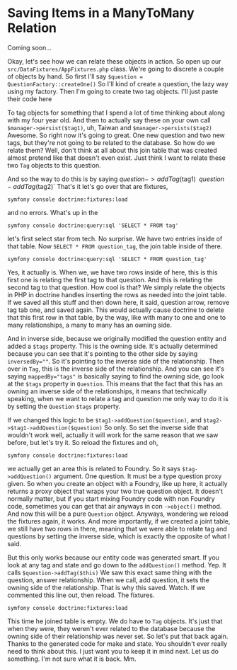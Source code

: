 # Saving Items in a ManyToMany Relation

Coming soon...

Okay, let's see how we can relate
these objects in action. So open up our `src/DataFixtures/AppFixtures.php` class.
We're going to discrete a couple of objects by hand. So first I'll say
`$question = QuestionFactory::createOne()` So I'll kind of create a question, the
lazy way using my factory. Then I'm going to create two tag objects. I'll just paste
their code here

To tag objects for something that I spend a lot of time thinking about along with my
four year old. And then to actually say these on your own call `$manager->persist($tag1)`,
uh, Taiwan and `$manager->persists($tag2)` Awesome. So right now it's going to great.
One new question and two new tags, but they're not going to be related to the
database. So how do we relate them? Well, don't think at all about this join table
that was created almost pretend like that doesn't even exist. Just think I want to
relate these two `Tag` objects to this question.

And so the way to do this is by saying $question->addTag($tag1)` `$question-addTag($tag2)`
That's it let's go over that are fixtures,

```terminal
symfony console doctrine:fixtures:load
```

and no errors. What's up in the

```terminal
symfony console doctrine:query:sql 'SELECT * FROM tag'
```

let's first select star from tech. No surprise. We have two entries inside of that table.
Now `SELECT * FROM question_tag`, the join table inside of there.

```terminal-silent
symfony console doctrine:query:sql 'SELECT * FROM question_tag'
```

Yes, it actually is. When we, we have two rows inside of here, this is this first one
is relating the first tag to that question. And this is relating the second tag to
that question. How cool is that? We simply relate the objects in PHP in doctrine
handles inserting the rows as needed into the joint table. If we saved all this stuff
and then down here, it said, question arrow, remove tag tab one, and saved again.
This would actually cause doctrine to delete that this first row in that table, by
the way, like with many to one and one to many relationships, a many to many has an
owning side.

And in inverse side, because we originally modified the question entity and added a
`$tags` property. This is the owning side. It's actually determined because you can see
that it's pointing to the other side by saying `inversedBy=""`. So it's pointing to the
inverse side of the relationship. Then over in `Tag`, this is the inverse side of the
relationship. And you can see it's saying `mappedBy="tags"` is basically saying to find
the owning side, go look at the `$tags` property in `Question`. This means that the fact
that this has an owning an inverse side of the relationships, it means that
technically speaking, when we want to relate a tag and question me only way to do it
is by setting the `Question` `$tags` property.

If we changed this logic to be `$tag1->addQuestion($question)`, and
`$tag2->$tag1->addQuestion($question)` So only. So set the inverse side that wouldn't work well,
actually it will work for the same reason that we saw before, but let's try it. So
reload the fixtures and oh,

```terminal-silent
symfony console doctrine:fixtures:load
```

we actually get an area this is related to Foundry. So it
says `$tag->addQuestion()` argument. One question. It must be a type question proxy
given. So when you create an object with a Foundry, like up here, it actually returns
a proxy object that wraps your two true question object. It doesn't normally matter,
but if you start mixing Foundry code with non Foundry code, sometimes you can get
that air anyways in con `->object()` method. And now this will be a pure `Question` object.
Anyways, wondering we reload the fixtures again, it works. And more importantly, if
we created a joint table, we still have two rows in there, meaning that we were able
to relate tag and questions by setting the inverse side, which is exactly the
opposite of what I said.

But this only works because our entity code was generated smart. If you look at any
tag and state and go down to the `addQuestion()` method. Yep. It calls
`$question->addTag($this)` We saw this exact same thing with the question, answer relationship. When we
call, add question, it sets the owning side of the relationship. That is why this
saved. Watch. If we commented this line out, then reload. The fixtures.

```terminal-silent
symfony console doctrine:fixtures:load
```

This time he joined table is empty. We do have to `Tag` objects. It's just that when they were, they
weren't ever related to the database because the owning side of their relationship
was never set. So let's put that back again. Thanks to the generated code for make
and state. You shouldn't ever really need to think about this. I just want you to
keep it in mind next. Let us do something. I'm not sure what it is back. Mm.
